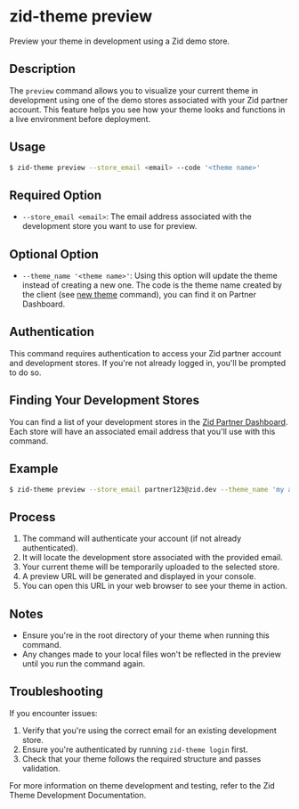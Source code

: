 # zid-theme preview

Preview your theme in development using a Zid demo store.

## Description

The `preview` command allows you to visualize your current theme in development using one of the demo stores associated with your Zid partner account. This feature helps you see how your theme looks and functions in a live environment before deployment.

## Usage

```bash
$ zid-theme preview --store_email <email> --code '<theme name>'
```

## Required Option

- `--store_email <email>`: The email address associated with the development store you want to use for preview.

## Optional Option

- `--theme_name '<theme name>'`: Using this option will update the theme instead of creating a new one. The code is the theme name created by the client (see [new theme](NEW.md) command), you can find it on Partner Dashboard. 

## Authentication

This command requires authentication to access your Zid partner account and development stores. If you're not already logged in, you'll be prompted to do so.

## Finding Your Development Stores

You can find a list of your development stores in the [Zid Partner Dashboard](https://partner.zid.sa/development-stores). Each store will have an associated email address that you'll use with this command.

## Example

```bash
$ zid-theme preview --store_email partner123@zid.dev --theme_name 'my awesome theme'
```

## Process

1. The command will authenticate your account (if not already authenticated).
2. It will locate the development store associated with the provided email.
3. Your current theme will be temporarily uploaded to the selected store.
4. A preview URL will be generated and displayed in your console.
5. You can open this URL in your web browser to see your theme in action.

## Notes

- Ensure you're in the root directory of your theme when running this command.
- Any changes made to your local files won't be reflected in the preview until you run the command again.

## Troubleshooting

If you encounter issues:

1. Verify that you're using the correct email for an existing development store.
2. Ensure you're authenticated by running `zid-theme login` first.
3. Check that your theme follows the required structure and passes validation.

For more information on theme development and testing, refer to the Zid Theme Development Documentation.
